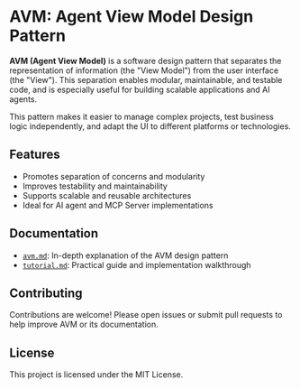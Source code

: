 

# AVM: Agent View Model Design Pattern

**AVM (Agent View Model)** is a software design pattern that separates the representation of information (the "View Model") from the user interface (the "View"). This separation enables modular, maintainable, and testable code, and is especially useful for building scalable applications and AI agents.

This pattern makes it easier to manage complex projects, test business logic independently, and adapt the UI to different platforms or technologies.

## Features
- Promotes separation of concerns and modularity
- Improves testability and maintainability
- Supports scalable and reusable architectures
- Ideal for AI agent and MCP Server implementations

## Documentation
- [`avm.md`](avm.md): In-depth explanation of the AVM design pattern
- [`tutorial.md`](tutorial.md): Practical guide and implementation walkthrough

## Contributing
Contributions are welcome! Please open issues or submit pull requests to help improve AVM or its documentation.

## License
This project is licensed under the MIT License.
